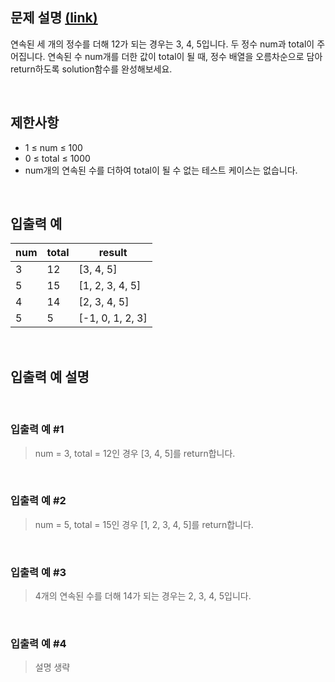 ## 문제 설명 [(link)](https://school.programmers.co.kr/learn/courses/30/lessons/120923?language=javascript)

연속된 세 개의 정수를 더해 12가 되는 경우는 3, 4, 5입니다. 두 정수 num과 total이 주어집니다. 연속된 수 num개를 더한 값이 total이 될 때, 정수 배열을 오름차순으로 담아 return하도록 solution함수를 완성해보세요.

<br>

## 제한사항

- 1 ≤ num ≤ 100
- 0 ≤ total ≤ 1000
- num개의 연속된 수를 더하여 total이 될 수 없는 테스트 케이스는 없습니다.

<br>

## 입출력 예

| num | total | result           |
| --- | ----- | ---------------- |
| 3   | 12    | [3, 4, 5]        |
| 5   | 15    | [1, 2, 3, 4, 5]  |
| 4   | 14    | [2, 3, 4, 5]     |
| 5   | 5     | [-1, 0, 1, 2, 3] |

<br>

## 입출력 예 설명

<br>

### 입출력 예 #1

> num = 3, total = 12인 경우 [3, 4, 5]를 return합니다.

<br>

### 입출력 예 #2

> num = 5, total = 15인 경우 [1, 2, 3, 4, 5]를 return합니다.

<br>

### 입출력 예 #3

> 4개의 연속된 수를 더해 14가 되는 경우는 2, 3, 4, 5입니다.

<br>

### 입출력 예 #4

> 설명 생략

